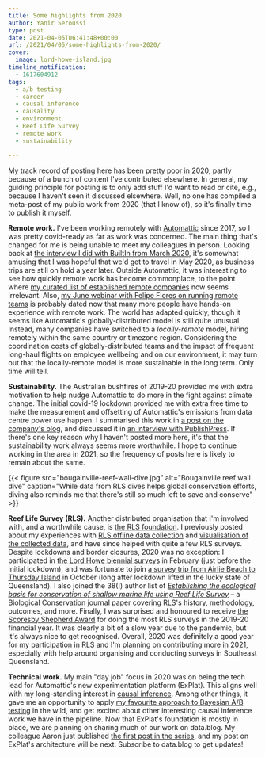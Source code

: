 ```yaml
---
title: Some highlights from 2020
author: Yanir Seroussi
type: post
date: 2021-04-05T06:41:48+00:00
url: /2021/04/05/some-highlights-from-2020/
cover:
  image: lord-howe-island.jpg
timeline_notification:
  - 1617604912
tags:
  - a/b testing
  - career
  - causal inference
  - causality
  - environment
  - Reef Life Survey
  - remote work
  - sustainability

---
```


My track record of posting here has been pretty poor in 2020, partly because of a bunch of content I've contributed elsewhere. In general, my guiding principle for posting is to only add stuff I'd want to read or cite, e.g., because I haven't seen it discussed elsewhere. Well, no one has compiled a meta-post of my public work from 2020 (that I know of), so it's finally time to publish it myself.

<strong>Remote work.</strong> I've been working remotely with <a href="https://automattic.com/">Automattic</a> since 2017, so I was pretty covid-ready as far as work was concerned. The main thing that's changed for me is being unable to meet my colleagues in person. Looking back at <a href="https://builtin.com/remote-work/remote-data-teams">the interview I did with BuiltIn from March 2020</a>, it's somewhat amusing that I was hopeful that we'd get to travel in May 2020, as business trips are still on hold a year later. Outside Automattic, it was interesting to see how quickly remote work has become commonplace, to the point where <a href="https://github.com/yanirs/established-remote/">my curated list of established remote companies</a> now seems irrelevant. Also, <a href="https://www.youtube.com/watch?v=79LfP8Kqgvw">my June webinar with Felipe Flores on running remote teams</a> is probably dated now that many more people have hands-on experience with remote work. The world has adapted quickly, though it seems like Automattic's globally-distributed model is still quite unusual. Instead, many companies have switched to a <em>locally-remote</em> model, hiring remotely within the same country or timezone region. Considering the coordination costs of globally-distributed teams and the impact of frequent long-haul flights on employee wellbeing and on our environment, it may turn out that the locally-remote model is more sustainable in the long term. Only time will tell.

<strong>Sustainability.</strong> The Australian bushfires of 2019-20 provided me with extra motivation to help nudge Automattic to do more in the fight against climate change. The initial covid-19 lockdown provided me with extra free time to make the measurement and offsetting of Automattic's emissions from data centre power use happen. I summarised this work in <a href="https://wordpress.com/blog/2020/09/21/toward-zero-reducing-and-offsetting-our-data-center-power-emissions/">a post on the company's blog</a>, and discussed it in <a href="https://www.youtube.com/watch?v=tMFr_agPLJY">an interview with PublishPress</a>. If there's one key reason why I haven't posted more here, it's that the sustainability work always seems more worthwhile. I hope to continue working in the area in 2021, so the frequency of posts here is likely to remain about the same.

{{< figure src="bougainville-reef-wall-dive.jpg" alt="Bougainville reef wall dive" caption="While data from RLS dives helps global conservation efforts, diving also reminds me that there's still so much left to save and conserve" >}}

<strong>Reef Life Survey (RLS).</strong> Another distributed organisation that I'm involved with, and a worthwhile cause, is <a href="https://reeflifesurvey.com/">the RLS foundation</a>. I previously posted about my experiences with <a href="https://yanirseroussi.com/2016/01/24/the-joys-of-offline-data-collection/">RLS offline data collection</a> and <a href="https://yanirseroussi.com/2017/06/03/exploring-and-visualising-reef-life-survey-data/">visualisation of the collected data</a>, and have since helped with quite a few RLS surveys. Despite lockdowns and border closures, 2020 was no exception: I participated in <a href="https://reeflifesurvey.com/biennial-lord-howe-island-surveys-feb-2020/">the Lord Howe biennial surveys</a> in February (just before the initial lockdown), and was fortunate to join <a href="https://reeflifesurvey.com/airlie-beach-to-thursday-island-onboard-eviota-lap-of-aus/">a survey trip from Airlie Beach to Thursday Island</a> in October (long after lockdown lifted in the lucky state of Queensland). I also joined the 38(!) author list of <a href="https://www.sciencedirect.com/science/article/abs/pii/S0006320720309137"><em>Establishing the ecological basis for conservation of shallow marine life using Reef Life Survey</em></a> – a Biological Conservation journal paper covering RLS's history, methodology, outcomes, and more. Finally, I was surprised and honoured to receive <a href="https://www.facebook.com/ReefLifeSurvey/posts/the-rlsf-agm-was-held-on-monday-so-we-can-officially-announce-this-years-scoresb/5361191510573757/">the Scoresby Shepherd Award</a> for doing the most RLS surveys in the 2019-20 financial year. It was clearly a bit of a slow year due to the pandemic, but it's always nice to get recognised. Overall, 2020 was definitely a good year for my participation in RLS and I'm planning on contributing more in 2021, especially with help around organising and conducting surveys in Southeast Queensland.

<strong>Technical work.</strong> My main "day job" focus in 2020 was on being the tech lead for Automattic's new experimentation platform (ExPlat). This aligns well with my long-standing interest in <a href="https://yanirseroussi.com/tags/causal-inference/">causal inference</a>. Among other things, it gave me an opportunity to apply <a href="https://yanirseroussi.com/2016/06/19/making-bayesian-ab-testing-more-accessible/">my favourite approach to Bayesian A/B testing</a> in the wild, and get excited about other interesting causal inference work we have in the pipeline. Now that ExPlat's foundation is mostly in place, we are planning on sharing much of our work on data.blog. My colleague Aaron just published <a href="https://data.blog/2021/03/16/explat-automattics-experimentation-platform/">the first post in the series</a>, and my post on ExPlat's architecture will be next. Subscribe to data.blog to get updates!
